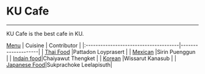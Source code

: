# KU Cafe

---

KU Cafe is the best cafe in KU.

[Menu](menu.md)
| Cuisine                               | Contributor        |
|:--------------------------------------|--------------------|
| [Thai Food](menu.md#thaifood-menu)    |Pattadon Loyprasert |
| [Mexican](menu.md#mexican-menu)       |Sirin Puenggun      |
| [Indain food](menu.md#indianfood-menu)|Chaiyawut Thengket  |
| [Korean](menu.md#korean-menu)         |Wissarut Kanasub    |
| [Japanese Food](menu.md#japanese-menu)|Sukprachoke Leelapisuth|
